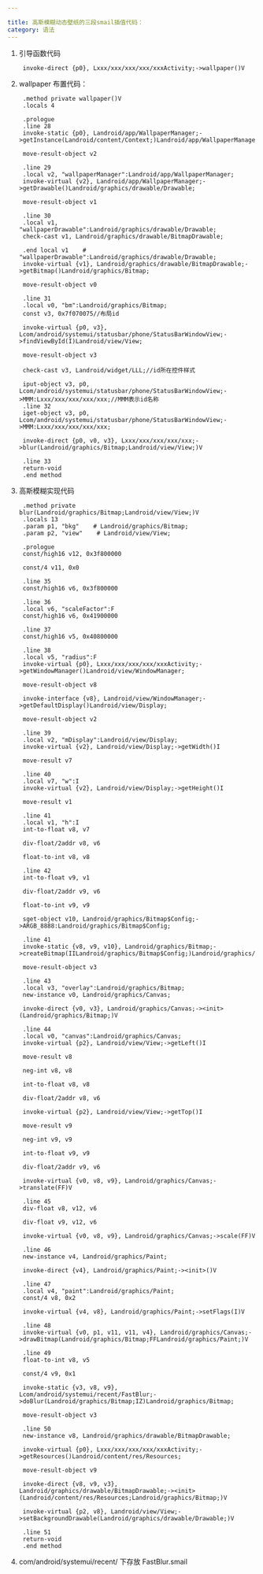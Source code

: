 ```yaml
---

title: 高斯模糊动态壁纸的三段smail插值代码：
category: 语法
---
```




1. 引导函数代码

		invoke-direct {p0}, Lxxx/xxx/xxx/xxx/xxxActivity;->wallpaper()V

2. wallpaper 布置代码：

        .method private wallpaper()V
        .locals 4
        
        .prologue
        .line 28
        invoke-static {p0}, Landroid/app/WallpaperManager;->getInstance(Landroid/content/Context;)Landroid/app/WallpaperManager;
        
        move-result-object v2
        
        .line 29
        .local v2, "wallpaperManager":Landroid/app/WallpaperManager;
        invoke-virtual {v2}, Landroid/app/WallpaperManager;->getDrawable()Landroid/graphics/drawable/Drawable;
        
        move-result-object v1
        
        .line 30
        .local v1, "wallpaperDrawable":Landroid/graphics/drawable/Drawable;
        check-cast v1, Landroid/graphics/drawable/BitmapDrawable;
        
        .end local v1    # "wallpaperDrawable":Landroid/graphics/drawable/Drawable;
        invoke-virtual {v1}, Landroid/graphics/drawable/BitmapDrawable;->getBitmap()Landroid/graphics/Bitmap;
        
        move-result-object v0
        
        .line 31
        .local v0, "bm":Landroid/graphics/Bitmap;
        const v3, 0x7f070075//布局id
        
        invoke-virtual {p0, v3}, Lcom/android/systemui/statusbar/phone/StatusBarWindowView;->findViewById(I)Landroid/view/View;
        
        move-result-object v3
        
        check-cast v3, Landroid/widget/LLL;//id所在控件样式
        
        iput-object v3, p0, Lcom/android/systemui/statusbar/phone/StatusBarWindowView;->MMM:Lxxx/xxx/xxx/xxx/xxx;//MMM表示id名称
        .line 32
        iget-object v3, p0, Lcom/android/systemui/statusbar/phone/StatusBarWindowView;->MMM:Lxxx/xxx/xxx/xxx/xxx;
        
        invoke-direct {p0, v0, v3}, Lxxx/xxx/xxx/xxx/xxx;->blur(Landroid/graphics/Bitmap;Landroid/view/View;)V
        
        .line 33
        return-void
        .end method

3. 高斯模糊实现代码

        .method private blur(Landroid/graphics/Bitmap;Landroid/view/View;)V
        .locals 13
        .param p1, "bkg"    # Landroid/graphics/Bitmap;
        .param p2, "view"    # Landroid/view/View;
        
        .prologue
        const/high16 v12, 0x3f800000
        
        const/4 v11, 0x0
        
        .line 35
        const/high16 v6, 0x3f800000
        
        .line 36
        .local v6, "scaleFactor":F
        const/high16 v6, 0x41900000
        
        .line 37
        const/high16 v5, 0x40800000
        
        .line 38
        .local v5, "radius":F
        invoke-virtual {p0}, Lxxx/xxx/xxx/xxx/xxxActivity;->getWindowManager()Landroid/view/WindowManager;
        
        move-result-object v8
        
        invoke-interface {v8}, Landroid/view/WindowManager;->getDefaultDisplay()Landroid/view/Display;
        
        move-result-object v2
        
        .line 39
        .local v2, "mDisplay":Landroid/view/Display;
        invoke-virtual {v2}, Landroid/view/Display;->getWidth()I
        
        move-result v7
        
        .line 40
        .local v7, "w":I
        invoke-virtual {v2}, Landroid/view/Display;->getHeight()I
        
        move-result v1
        
        .line 41
        .local v1, "h":I
        int-to-float v8, v7
        
        div-float/2addr v8, v6
        
        float-to-int v8, v8
        
        .line 42
        int-to-float v9, v1
        
        div-float/2addr v9, v6
        
        float-to-int v9, v9
        
        sget-object v10, Landroid/graphics/Bitmap$Config;->ARGB_8888:Landroid/graphics/Bitmap$Config;
        
        .line 41
        invoke-static {v8, v9, v10}, Landroid/graphics/Bitmap;->createBitmap(IILandroid/graphics/Bitmap$Config;)Landroid/graphics/Bitmap;
        
        move-result-object v3
        
        .line 43
        .local v3, "overlay":Landroid/graphics/Bitmap;
        new-instance v0, Landroid/graphics/Canvas;
        
        invoke-direct {v0, v3}, Landroid/graphics/Canvas;-><init>(Landroid/graphics/Bitmap;)V
        
        .line 44
        .local v0, "canvas":Landroid/graphics/Canvas;
        invoke-virtual {p2}, Landroid/view/View;->getLeft()I
        
        move-result v8
        
        neg-int v8, v8
        
        int-to-float v8, v8
        
        div-float/2addr v8, v6
        
        invoke-virtual {p2}, Landroid/view/View;->getTop()I
        
        move-result v9
        
        neg-int v9, v9
        
        int-to-float v9, v9
        
        div-float/2addr v9, v6
        
        invoke-virtual {v0, v8, v9}, Landroid/graphics/Canvas;->translate(FF)V
        
        .line 45
        div-float v8, v12, v6
        
        div-float v9, v12, v6
        
        invoke-virtual {v0, v8, v9}, Landroid/graphics/Canvas;->scale(FF)V
        
        .line 46
        new-instance v4, Landroid/graphics/Paint;
        
        invoke-direct {v4}, Landroid/graphics/Paint;-><init>()V
        
        .line 47
        .local v4, "paint":Landroid/graphics/Paint;
        const/4 v8, 0x2
        
        invoke-virtual {v4, v8}, Landroid/graphics/Paint;->setFlags(I)V
        
        .line 48
        invoke-virtual {v0, p1, v11, v11, v4}, Landroid/graphics/Canvas;->drawBitmap(Landroid/graphics/Bitmap;FFLandroid/graphics/Paint;)V
        
        .line 49
        float-to-int v8, v5
        
        const/4 v9, 0x1
        
        invoke-static {v3, v8, v9}, Lcom/android/systemui/recent/FastBlur;->doBlur(Landroid/graphics/Bitmap;IZ)Landroid/graphics/Bitmap;
        
        move-result-object v3
        
        .line 50
        new-instance v8, Landroid/graphics/drawable/BitmapDrawable;
        
        invoke-virtual {p0}, Lxxx/xxx/xxx/xxx/xxxActivity;->getResources()Landroid/content/res/Resources;
        
        move-result-object v9
        
        invoke-direct {v8, v9, v3}, Landroid/graphics/drawable/BitmapDrawable;-><init>(Landroid/content/res/Resources;Landroid/graphics/Bitmap;)V
        
        invoke-virtual {p2, v8}, Landroid/view/View;->setBackgroundDrawable(Landroid/graphics/drawable/Drawable;)V
        
        .line 51
        return-void
        .end method

4. com/android/systemui/recent/ 下存放 FastBlur.smail

